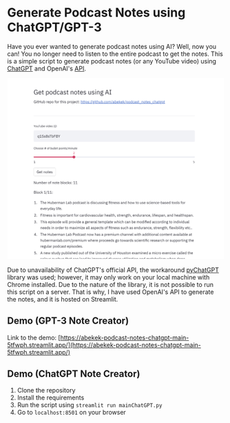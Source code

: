 # Generate Podcast Notes using ChatGPT/GPT-3

Have you ever wanted to generate podcast notes using AI? Well, now you can! You no longer need to listen to the entire podcast to get the notes. This is a simple script to generate podcast notes (or any YouTube video) using [ChatGPT](https://openai.com/blog/chatgpt/) and OpenAI's [API](https://openai.com/api/).

![main_image](./public/podcast_notes_main_screen.png)

Due to unavailability of ChatGPT's official API, the workaround [pyChatGPT](https://github.com/terry3041/pyChatGPT) library was used; however, it may only work on your local machine with Chrome installed. Due to the nature of the library, it is not possible to run this script on a server. That is why, I have used OpenAI's API to generate the notes, and it is hosted on Streamlit.

## Demo (GPT-3 Note Creator)

Link to the demo: [https://abekek-podcast-notes-chatgpt-main-5tfwph.streamlit.app/](https://abekek-podcast-notes-chatgpt-main-5tfwph.streamlit.app/)

## Demo (ChatGPT Note Creator)

1. Clone the repository
2. Install the requirements
3. Run the script using `streamlit run mainChatGPT.py`
4. Go to `localhost:8501` on your browser